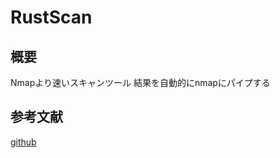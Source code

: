 # RustScan
## 概要
Nmapより速いスキャンツール
結果を自動的にnmapにパイプする
## 参考文献
[github](https://github.com/RustScan/RustScan)
